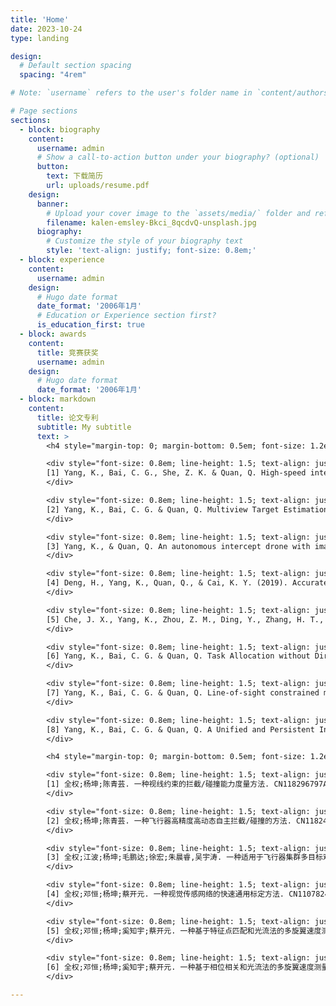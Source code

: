 ```yaml
---
title: 'Home'
date: 2023-10-24
type: landing

design:
  # Default section spacing
  spacing: "4rem"

# Note: `username` refers to the user's folder name in `content/authors/`

# Page sections
sections:
  - block: biography
    content:
      username: admin
      # Show a call-to-action button under your biography? (optional)
      button:
        text: 下载简历
        url: uploads/resume.pdf
    design:
      banner:
        # Upload your cover image to the `assets/media/` folder and reference it here
        filename: kalen-emsley-Bkci_8qcdvQ-unsplash.jpg
      biography:
        # Customize the style of your biography text
        style: 'text-align: justify; font-size: 0.8em;'
  - block: experience
    content:
      username: admin
    design:
      # Hugo date format
      date_format: '2006年1月'
      # Education or Experience section first?
      is_education_first: true
  - block: awards
    content:
      title: 竞赛获奖
      username: admin
    design:
      # Hugo date format
      date_format: '2006年1月'
  - block: markdown
    content:
      title: 论文专利
      subtitle: My subtitle
      text: >
        <h4 style="margin-top: 0; margin-bottom: 0.5em; font-size: 1.2em;">论文</h4>

        <div style="font-size: 0.8em; line-height: 1.5; text-align: justify; margin-bottom: 0.5em;">
        [1] Yang, K., Bai, C. G., She, Z. K. & Quan, Q. High-speed interception multicopter control by image-based visual servoing [J]. IEEE Transactions on Control Systems Technology. 
        </div>

        <div style="font-size: 0.8em; line-height: 1.5; text-align: justify; margin-bottom: 0.5em;">
        [2] Yang, K., Bai, C. G. & Quan, Q. Multiview Target Estimation for Multicopter Swarm Interception [J]. IEEE Transactions on Instrumentation and measurement. 
        </div>

        <div style="font-size: 0.8em; line-height: 1.5; text-align: justify; margin-bottom: 0.5em;">
        [3] Yang, K., & Quan, Q. An autonomous intercept drone with image-based visual servo. In 2020 IEEE International Conference on Robotics and Automation (ICRA) (pp. 2230-2236). IEEE.
        </div>

        <div style="font-size: 0.8em; line-height: 1.5; text-align: justify; margin-bottom: 0.5em;">
        [4] Deng, H., Yang, K., Quan, Q., & Cai, K. Y. (2019). Accurate and flexible calibration method for a class of visual sensor networks. IEEE Sensors Journal.
        </div>

        <div style="font-size: 0.8em; line-height: 1.5; text-align: justify; margin-bottom: 0.5em;">
        [5] Che, J. X., Yang, K., Zhou, Z. M., Ding, Y., Zhang, H. T., & Quan, Q. (2022, November). Hi-Speed Visual Servo Docking for Multicopter UAV based on Velocity Control Mode. In 2022 China Automation Congress (CAC). IEEE.
        </div>

        <div style="font-size: 0.8em; line-height: 1.5; text-align: justify; margin-bottom: 0.5em;">
        [6] Yang, K., Bai, C. G. & Quan, Q. Task Allocation without Direct Communication: Graphical Game based Swarm Interception Allocation [J]. Aerospace Science and Technology. (大修)
        </div>

        <div style="font-size: 0.8em; line-height: 1.5; text-align: justify; margin-bottom: 0.5em;">
        [7] Yang, K., Bai, C. G. & Quan, Q. Line-of-sight constrained multicopter interceptability [J]. Journal of Guidance Control and Dynamics. (一审)
        </div>

        <div style="font-size: 0.8em; line-height: 1.5; text-align: justify; margin-bottom: 0.5em;">
        [8] Yang, K., Bai, C. G. & Quan, Q. A Unified and Persistent Interception Control of Multicopters with Strapdown Monocular Camera [J]. IEEE Transactions on Industrial Electronics. (一审)
        </div>

        <h4 style="margin-top: 0; margin-bottom: 0.5em; font-size: 1.2em;">专利</h4>

        <div style="font-size: 0.8em; line-height: 1.5; text-align: justify; margin-bottom: 0.5em;">
        [1] 全权;杨坤;陈青芸. 一种视线约束的拦截/碰撞能力度量方法. CN118296797A.
        </div>

        <div style="font-size: 0.8em; line-height: 1.5; text-align: justify; margin-bottom: 0.5em;">
        [2] 全权;杨坤;陈青芸. 一种飞行器高精度高动态自主拦截/碰撞的方法. CN118242933A.
        </div>

        <div style="font-size: 0.8em; line-height: 1.5; text-align: justify; margin-bottom: 0.5em;">
        [3] 全权;江波;杨坤;毛鹏达;徐宏;朱晨睿,吴宇涛. 一种适用于飞行器集群多目标观测与分配的方法. CN117687432A.
        </div>

        <div style="font-size: 0.8em; line-height: 1.5; text-align: justify; margin-bottom: 0.5em;">
        [4] 全权;邓恒;杨坤;蔡开元. 一种视觉传感网络的快速通用标定方法. CN110782498B.
        </div>

        <div style="font-size: 0.8em; line-height: 1.5; text-align: justify; margin-bottom: 0.5em;">
        [5] 全权;邓恒;杨坤;奚知宇;蔡开元. 一种基于特征点匹配和光流法的多旋翼速度测量方法. CN110136168B.
        </div>

        <div style="font-size: 0.8em; line-height: 1.5; text-align: justify; margin-bottom: 0.5em;">
        [6] 全权;邓恒;杨坤;奚知宇;蔡开元. 一种基于相位相关和光流法的多旋翼速度测量方法. CN110108894B.
        </div>

---
```

